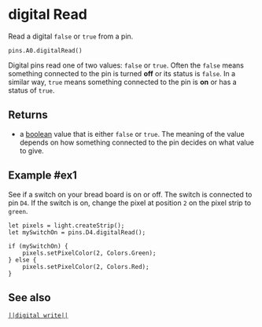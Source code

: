 # digital Read

Read a digital `false` or `true` from a pin.

```sig
pins.A0.digitalRead()
```
Digital pins read one of two values: `false` or `true`. Often the `false` means something connected
to the pin is turned **off** or its status is `false`. In a similar way, `true` means something
connected to the pin is **on** or has a status of `true`.

## Returns

* a [boolean](types/boolean) value that is either `false` or `true`. The meaning of the value depends on how something connected to the pin decides on what value to give.

## Example #ex1

See if a switch on your bread board is on or off. The switch is connected to pin `D4`. If
the switch is on, change the pixel at position `2` on the pixel strip to `green`.

```blocks
let pixels = light.createStrip();
let mySwitchOn = pins.D4.digitalRead();

if (mySwitchOn) {
    pixels.setPixelColor(2, Colors.Green);
} else {
    pixels.setPixelColor(2, Colors.Red);
}
```

## See also

[``||digital write||``](/reference/pins/digital-write)